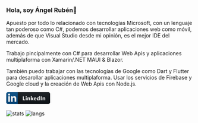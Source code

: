 ### Hola, soy Ángel Rubén👋

Apuesto por todo lo relacionado con tecnologías Microsoft, con un lenguaje tan poderoso como C#, podemos desarrollar aplicaciones web como móvil, además de que Visual Studio desde mi opinión, es el mejor IDE del mercado.

Trabajo pincipalmente con C# para desarrollar Web Apis y aplicaciones multiplaforma con Xamarin/.NET MAUI & Blazor.

También puedo trabajar con las tecnologías de Google como Dart y Flutter para desarollar aplicaciones multiplaforma. Usar los servicios de Firebase y Google cloud y la creación de Web Apis con Node.js.

[![linkedin](/images/linkedin.png)](https://www.linkedin.com/in/angelruben/)

![stats](https://github-readme-stats-sigma-five.vercel.app/api?username=angelru&show_icons=true) ![langs](https://github-readme-stats-sigma-five.vercel.app/api/top-langs/?username=angelru&layout=compact)
